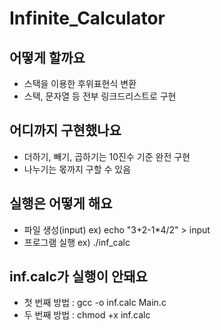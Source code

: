 # Infinite_Calculator

## 어떻게 할까요
* 스택을 이용한 후위표현식 변환
* 스택, 문자열 등 전부 링크드리스트로 구현

## 어디까지 구현했나요
* 더하기, 빼기, 곱하기는 10진수 기준 완전 구현
* 나누기는 몫까지 구할 수 있음

## 실행은 어떻게 해요
* 파일 생성(input)  ex)  echo "3+2-1*4/2" > input
* 프로그램 실행      ex)  ./inf_calc

## inf.calc가 실행이 안돼요
* 첫 번째 방법 : gcc -o inf.calc Main.c
* 두 번째 방법 : chmod +x inf.calc

